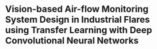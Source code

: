# Vision-based Air-flow Monitoring System Design in Industrial Flares using Transfer Learning with Deep Convolutional Neural Networks

